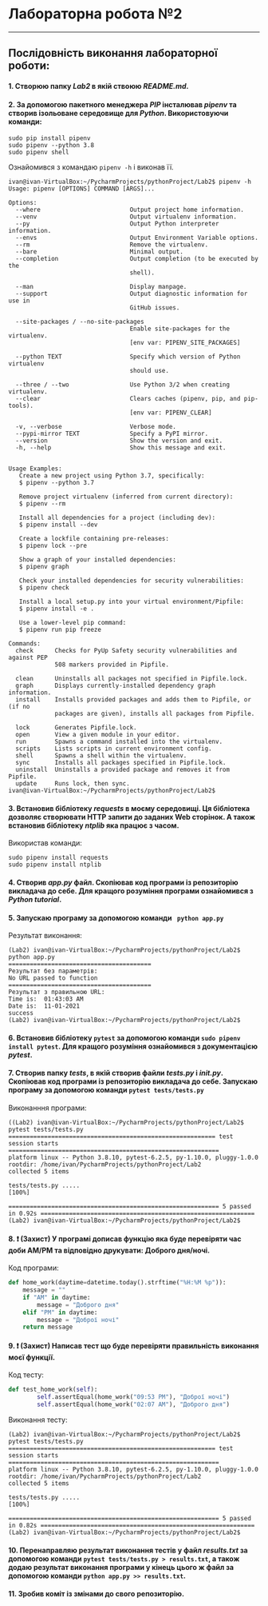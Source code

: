 # **Лабораторна робота №2**
---
## Послідовність виконання лабораторної роботи:
#### 1. Створюю папку ***Lab2*** в якій ствоюю ***README.md***.
#### 2. За допомогою пакетного менеджера ***PIP*** інсталював ***pipenv*** та створив ізольоване середовище для ***Python***. Використовуючи команди:
```text
sudo pip install pipenv
sudo pipenv --python 3.8
sudo pipenv shell
```
Ознайомився з командаю `pipenv -h` і виконав її.
```text
ivan@ivan-VirtualBox:~/PycharmProjects/pythonProject/Lab2$ pipenv -h
Usage: pipenv [OPTIONS] COMMAND [ARGS]...

Options:
  --where                         Output project home information.
  --venv                          Output virtualenv information.
  --py                            Output Python interpreter information.
  --envs                          Output Environment Variable options.
  --rm                            Remove the virtualenv.
  --bare                          Minimal output.
  --completion                    Output completion (to be executed by the
                                  shell).

  --man                           Display manpage.
  --support                       Output diagnostic information for use in
                                  GitHub issues.

  --site-packages / --no-site-packages
                                  Enable site-packages for the virtualenv.
                                  [env var: PIPENV_SITE_PACKAGES]

  --python TEXT                   Specify which version of Python virtualenv
                                  should use.

  --three / --two                 Use Python 3/2 when creating virtualenv.
  --clear                         Clears caches (pipenv, pip, and pip-tools).
                                  [env var: PIPENV_CLEAR]

  -v, --verbose                   Verbose mode.
  --pypi-mirror TEXT              Specify a PyPI mirror.
  --version                       Show the version and exit.
  -h, --help                      Show this message and exit.


Usage Examples:
   Create a new project using Python 3.7, specifically:
   $ pipenv --python 3.7

   Remove project virtualenv (inferred from current directory):
   $ pipenv --rm

   Install all dependencies for a project (including dev):
   $ pipenv install --dev

   Create a lockfile containing pre-releases:
   $ pipenv lock --pre

   Show a graph of your installed dependencies:
   $ pipenv graph

   Check your installed dependencies for security vulnerabilities:
   $ pipenv check

   Install a local setup.py into your virtual environment/Pipfile:
   $ pipenv install -e .

   Use a lower-level pip command:
   $ pipenv run pip freeze

Commands:
  check      Checks for PyUp Safety security vulnerabilities and against PEP
             508 markers provided in Pipfile.

  clean      Uninstalls all packages not specified in Pipfile.lock.
  graph      Displays currently-installed dependency graph information.
  install    Installs provided packages and adds them to Pipfile, or (if no
             packages are given), installs all packages from Pipfile.

  lock       Generates Pipfile.lock.
  open       View a given module in your editor.
  run        Spawns a command installed into the virtualenv.
  scripts    Lists scripts in current environment config.
  shell      Spawns a shell within the virtualenv.
  sync       Installs all packages specified in Pipfile.lock.
  uninstall  Uninstalls a provided package and removes it from Pipfile.
  update     Runs lock, then sync.
ivan@ivan-VirtualBox:~/PycharmProjects/pythonProject/Lab2$
```
#### 3. Встановив бібліотеку ***requests*** в моєму середовищі. Ця бібліотека дозволяє створювати HTTP запити до заданих Web сторінок. А також встановив бібліотеку ***ntplib*** яка працює з часом.
Використав команди:
```text
sudo pipenv install requests
sudo pipenv install ntplib
```
#### 4. Створив ***app.py*** файл. Скопіював код програми із репозиторію викладача до себе. Для кращого розуміння програми ознайомився з ***Python tutorial***.
#### 5. Запускаю програму за допомогою команди ` python app.py`
Результат виконання:
```text
(Lab2) ivan@ivan-VirtualBox:~/PycharmProjects/pythonProject/Lab2$ python app.py 
========================================
Результат без параметрів: 
No URL passed to function
========================================
Результат з правильною URL: 
Time is:  01:43:03 AM
Date is:  11-01-2021
success
(Lab2) ivan@ivan-VirtualBox:~/PycharmProjects/pythonProject/Lab2$ 
```
#### 6. Встановив бібліотеку `pytest` за допомогою команди `sudo pipenv install pytest`. Для кращого розуміння ознайомився з документацією ***pytest***.
#### 7. Створив папку ***tests***, в якій створив файли ***tests.py*** і ***__init__.py***. Скопіював код програми із репозиторію викладача до себе. Запускаю програму за допомогою команди `pytest tests/tests.py`
Виконанння програми:
```text
((Lab2) ivan@ivan-VirtualBox:~/PycharmProjects/pythonProject/Lab2$ pytest tests/tests.py
========================================================== test session starts ===========================================================
platform linux -- Python 3.8.10, pytest-6.2.5, py-1.10.0, pluggy-1.0.0
rootdir: /home/ivan/PycharmProjects/pythonProject/Lab2
collected 5 items                                                                                                                        

tests/tests.py .....                                                                                                               [100%]

=========================================================== 5 passed in 0.92s ============================================================
(Lab2) ivan@ivan-VirtualBox:~/PycharmProjects/pythonProject/Lab2$ 
```
#### 8. ❗ (Захист) У програмі дописав функцію яка буде перевіряти час доби AM/PM та відповідно друкувати: Доброго дня/ночі.
Код програми:
```python
def home_work(daytime=datetime.today().strftime("%H:%M %p")):
    message = ""
    if "AM" in daytime:
        message = "Доброго дня"
    elif "PM" in daytime:
        message = "Доброї ночі"
    return message
```
#### 9. ❗ (Захист) Написав тест що буде перевіряти правильність виконання моєї функції.
Код тесту:
```python
def test_home_work(self):
        self.assertEqual(home_work("09:53 PM"), "Доброї ночі")
        self.assertEqual(home_work("02:07 AM"), "Доброго дня")
```
Виконання тесту:
```text
(Lab2) ivan@ivan-VirtualBox:~/PycharmProjects/pythonProject/Lab2$ pytest tests/tests.py
========================================================== test session starts ===========================================================
platform linux -- Python 3.8.10, pytest-6.2.5, py-1.10.0, pluggy-1.0.0
rootdir: /home/ivan/PycharmProjects/pythonProject/Lab2
collected 5 items                                                                                                                        

tests/tests.py .....                                                                                                               [100%]

=========================================================== 5 passed in 0.82s ============================================================
(Lab2) ivan@ivan-VirtualBox:~/PycharmProjects/pythonProject/Lab2$ 

```
#### 10. Перенаправляю результат виконання тестів у файл ***results.txt*** за допомогою команди `pytest tests/tests.py > results.txt`, а також додаю результат виконання програми у кінець цього ж файл за допомогою команди `python app.py >> results.txt`.
#### 11. Зробив коміт із змінами до свого репозиторію.
